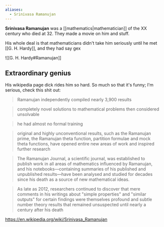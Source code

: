 ```yaml
---
aliases:
  - Srinivasa Ramanujan
---
```

**Srinivasa Ramanujan** was a [[mathematics|mathematician]] of the ${ \text{XX} }$ century who died at 32.
They made a movie on him and stuff.

His whole deal is that mathematicians didn't take him seriously until he met [[G. H. Hardy]], and they had say gex

![[G. H. Hardy#Ramanujan]]

## Extraordinary genius

His wikipedia page dick rides him so hard. So much so that it's funny; I'm serious, check this shit out:

>Ramanujan independently compiled nearly 3,900 results

>completely novel solutions to mathematical problems then considered unsolvable

>he had almost no formal training

>original and highly unconventional results, such as the Ramanujan prime, the Ramanujan theta function, partition formulae and mock theta functions, have opened entire new areas of work and inspired further research

> The Ramanujan Journal, a scientific journal, was established to publish work in all areas of mathematics influenced by Ramanujan, and his notebooks—containing summaries of his published and unpublished results—have been analysed and studied for decades since his death as a source of new mathematical ideas.

>As late as 2012, researchers continued to discover that mere comments in his writings about "simple properties" and "similar outputs" for certain findings were themselves profound and subtle number theory results that remained unsuspected until nearly a century after his death

https://en.wikipedia.org/wiki/Srinivasa_Ramanujan
